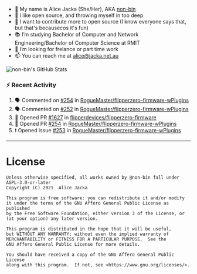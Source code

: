 - 👋 My name is Alice Jacka (She/Her), AKA [non-bin][website]
- 💞️ I like open source, and throwing myself in too deep
- 🌱 I want to contribute more to open source (I know everyone says that, but that's becausecos it's fun)
- 📚 I’m studying Bachelor of Computer and Network Engineering/Bachelor of Computer Science at RMIT
- 👀 I’m looking for frelance or part time work
- 📫 You can reach me at [alice@jacka.net.au][email]

<img alt="non-bin's GitHub Stats" src="https://github-readme-stats.vercel.app/api?username=non-bin&count_private=true&show_icons=true&theme=dark&hide_border=true" />

### :zap: Recent Activity

<!--START_SECTION:activity-->
1. 🗣 Commented on [#254](https://github.com/RogueMaster/flipperzero-firmware-wPlugins/issues/254) in [RogueMaster/flipperzero-firmware-wPlugins](https://github.com/RogueMaster/flipperzero-firmware-wPlugins)
2. 🗣 Commented on [#252](https://github.com/RogueMaster/flipperzero-firmware-wPlugins/issues/252) in [RogueMaster/flipperzero-firmware-wPlugins](https://github.com/RogueMaster/flipperzero-firmware-wPlugins)
3. 💪 Opened PR [#1627](https://github.com/flipperdevices/flipperzero-firmware/pull/1627) in [flipperdevices/flipperzero-firmware](https://github.com/flipperdevices/flipperzero-firmware)
4. 💪 Opened PR [#254](https://github.com/RogueMaster/flipperzero-firmware-wPlugins/pull/254) in [RogueMaster/flipperzero-firmware-wPlugins](https://github.com/RogueMaster/flipperzero-firmware-wPlugins)
5. ❗️ Opened issue [#253](https://github.com/RogueMaster/flipperzero-firmware-wPlugins/issues/253) in [RogueMaster/flipperzero-firmware-wPlugins](https://github.com/RogueMaster/flipperzero-firmware-wPlugins)
<!--END_SECTION:activity-->

---

# License

    Unless otherwise specified, all works owned by @non-bin fall under AGPL-3.0-or-later
    Copyright (C) 2021  Alice Jacka

    This program is free software: you can redistribute it and/or modify
    it under the terms of the GNU Affero General Public License as published
    by the Free Software Foundation, either version 3 of the License, or
    (at your option) any later version.

    This program is distributed in the hope that it will be useful,
    but WITHOUT ANY WARRANTY; without even the implied warranty of
    MERCHANTABILITY or FITNESS FOR A PARTICULAR PURPOSE.  See the
    GNU Affero General Public License for more details.

    You should have received a copy of the GNU Affero General Public License
    along with this program.  If not, see <https://www.gnu.org/licenses/>.
    
[website]: https://hihello.me/p/71c781e8-9bce-4bbe-923f-bb847fcbbebd "HiHello Card"
[email]: mailto:alice@jacka.net.au "alice@jacka.net.au"

<!--
**jamesgeorge007/jamesgeorge007** is a ✨ _special_ ✨ repository because its `README.md` (this file) appears on your GitHub profile.

Here are some ideas to get you started:

- 🌱 I’m currently learning ...
- 👯 I’m looking to collaborate on ...
- 🤔 I’m looking for help with ...
- 💬 Ask me about ...
- 😄 Pronouns: ...
- ⚡ Fun fact: ...
-->
